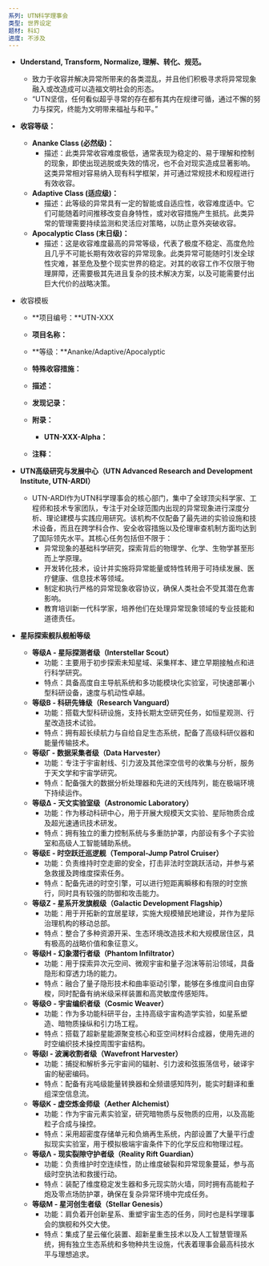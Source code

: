 ```yaml
---
系列: UTN科学理事会
类型: 世界设定
题材: 科幻
进度: 不涉及
---
```

- **Understand, Transform, Normalize, 理解、转化、规范。**
    - 致力于收容并解决异常所带来的各类混乱，并且他们积极寻求将异常现象融入或改造成可以造福文明社会的形态。
    - “UTN坚信，任何看似超乎寻常的存在都有其内在规律可循，通过不懈的努力与探究，终能为文明带来福祉与和平。”
- **收容等级：**
    - **Ananke Class (必然级)：**
        - 描述：此类异常收容难度极低，通常表现为稳定的、易于理解和控制的现象，即使出现逃脱或失效的情况，也不会对现实造成显著影响。这类异常相对容易纳入现有科学框架，并可通过常规技术和规程进行有效收容。
    - **Adaptive Class (适应级)：**
        - 描述：此等级的异常具有一定的智能或自适应性，收容难度适中。它们可能随着时间推移改变自身特性，或对收容措施产生抵抗。此类异常的管理需要持续监测和灵活应对策略，以防止意外突破收容。
    - **Apocalyptic Class (末日级)：**
        - 描述：这是收容难度最高的异常等级，代表了极度不稳定、高度危险且几乎不可能长期有效收容的异常现象。此类异常可能随时引发全球性灾难，甚至危及整个现实世界的稳定。对其的收容工作不仅限于物理屏障，还需要极其先进且复杂的技术解决方案，以及可能需要付出巨大代价的战略决策。
- 收容模板
    - **项目编号：**UTN-XXX
    - **项目名称：**
    - **等级：**Ananke/Adaptive/Apocalyptic
    - **特殊收容措施：**
        
    - **描述：**
        
    - **发现记录：**
        
    - **附录：**
        - **UTN-XXX-Alpha：**
    - **注释：**
        
- **UTN高级研究与发展中心（UTN Advanced Research and Development Institute, UTN-ARDI）**
    - UTN-ARDI作为UTN科学理事会的核心部门，集中了全球顶尖科学家、工程师和技术专家团队，专注于对全球范围内出现的异常现象进行深度分析、理论建模与实践应用研究。该机构不仅配备了最先进的实验设施和技术设备，而且在跨学科合作、安全收容措施以及伦理审查机制方面均达到了国际领先水平。其核心任务包括但不限于：
        - 异常现象的基础科学研究，探索背后的物理学、化学、生物学甚至形而上学原理。
        - 开发转化技术，设计并实施将异常能量或特性转用于可持续发展、医疗健康、信息技术等领域。
        - 制定和执行严格的异常现象收容协议，确保人类社会不受其潜在危害影响。
        - 教育培训新一代科学家，培养他们在处理异常现象领域的专业技能和道德责任。
- **星际探索舰队舰船等级**
    - **等级Α - 星际探测者级（Interstellar Scout）**
        - 功能：主要用于初步探索未知星域、采集样本、建立早期接触点和进行科学研究。
        - 特点：具备高度自主导航系统和多功能模块化实验室，可快速部署小型科研设备，速度与机动性卓越。
    - **等级Β - 科研先锋级（Research Vanguard）**
        - 功能：搭载大型科研设施，支持长期太空研究任务，如恒星观测、行星改造技术试验。
        - 特点：拥有超长续航力与自给自足生态系统，配备了高级科研仪器和能量传输技术。
    - **等级Γ - 数据采集者级（Data Harvester）**
        - 功能：专注于宇宙射线、引力波及其他深空信号的收集与分析，服务于天文学和宇宙学研究。
        - 特点：配备强大的数据分析处理器和先进的天线阵列，能在极端环境下持续运作。
    - **等级Δ - 天文实验室级（Astronomic Laboratory）**
        - 功能：作为移动科研中心，用于开展大规模天文实验、星际物质合成及超光速通讯技术研发。
        - 特点：拥有独立的重力控制系统与多重防护罩，内部设有多个子实验室和高级人工智能辅助系统。
    - **等级Ε - 时空跃迁巡逻舰（Temporal-Jump Patrol Cruiser）**
        - 功能：负责维持时空走廊的安全，打击非法时空跳跃活动，并参与紧急救援及跨维度探索任务。
        - 特点：配备先进的时空引擎，可以进行短距离瞬移和有限的时空旅行，同时具有较强的防御和攻击能力。
    - **等级Ζ - 星系开发旗舰级（Galactic Development Flagship）**
        - 功能：用于开拓新的宜居星球，实施大规模殖民地建设，并作为星际治理机构的移动总部。
        - 特点：整合了多种资源开采、生态环境改造技术和大规模居住区，具有极高的战略价值和象征意义。
    - **等级Η - 幻象潜行者级（Phantom Infiltrator）**
        - 功能：用于探索异次元空间、微观宇宙和量子泡沫等前沿领域，具备隐形和穿透力场的能力。
        - 特点：融合了量子隐形技术和曲率驱动引擎，能够在多维度间自由穿梭，同时配备有纳米级采样装置和高灵敏度传感矩阵。
    - **等级Θ - 宇宙编织者级（Cosmic Weaver）**
        - 功能：作为多功能科研平台，主持高级宇宙构造学实验，如星系塑造、暗物质操纵和引力场工程。
        - 特点：搭载了超新星能源聚变核心和亚空间材料合成器，使用先进的时空编织技术操控周围宇宙结构。
    - **等级Ι - 波澜收割者级（Wavefront Harvester）**
        - 功能：捕捉和解析多元宇宙间的辐射、引力波和弦振荡信号，破译宇宙的秘密编码。
        - 特点：配备有兆吨级能量转换器和全频谱感知阵列，能实时翻译和重组深空信息流。
    - **等级Κ - 虚空炼金师级（Aether Alchemist）**
        - 功能：作为宇宙元素实验室，研究暗物质与反物质的应用，以及高能粒子合成与操控。
        - 特点：采用超密度存储单元和负熵再生系统，内部设置了大量平行虚拟现实实验室，用于模拟极端宇宙条件下的化学反应和物理过程。
    - **等级Λ - 现实裂隙守护者级（Reality Rift Guardian）**
        - 功能：负责维护时空连续性，防止维度破裂和异常现象蔓延，参与高级时空执法和救援行动。
        - 特点：装配了维度稳定发生器和多元现实防火墙，同时拥有高能粒子炮及零点场防护罩，确保在复杂异常环境中完成任务。
    - **等级Μ - 星河创生者级（Stellar Genesis）**
        - 功能：肩负着开创新星系、重塑宇宙生态的任务，同时也是科学理事会的旗舰和外交大使。
        - 特点：集成了星云催化装置、超新星重生技术以及人工智慧管理系统，拥有独立生态系统和多物种共生设施，代表着理事会最高科技水平与理想追求。

